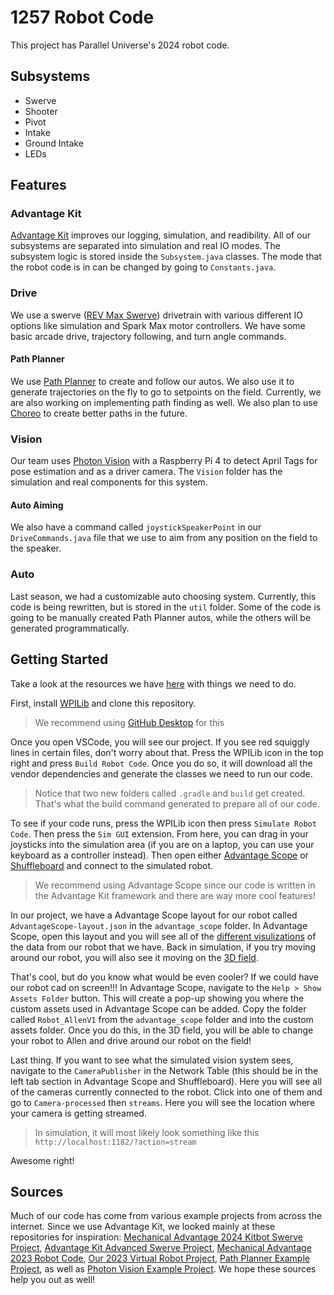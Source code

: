 # 1257 Robot Code
This project has Parallel Universe's 2024 robot code.

## Subsystems
* Swerve
* Shooter
* Pivot
* Intake
* Ground Intake
* LEDs

## Features
### Advantage Kit
[Advantage Kit](https://github.com/Mechanical-Advantage/AdvantageKit) improves our logging, simulation, and readibility. All of our subsystems are separated into simulation and real IO modes. The subsystem logic is stored inside the `Subsystem.java` classes. The mode that the robot code is in can be changed by going to `Constants.java`.  

### Drive
We use a swerve ([REV Max Swerve](https://docs.revrobotics.com/ion-build-system/motion/maxswerve)) drivetrain with various different IO options like simulation and Spark Max motor controllers. We have some basic arcade drive, trajectory following, and turn angle commands. 

#### Path Planner
We use [Path Planner](https://pathplanner.dev/) to create and follow our autos. We also use it to generate trajectories on the fly to go to setpoints on the field. Currently, we are also working on implementing path finding as well. We also plan to use [Choreo](https://sleipnirgroup.github.io/Choreo/) to create better paths in the future. 

### Vision
Our team uses [Photon Vision](https://photonvision.org/) with a Raspberry Pi 4 to detect April Tags for pose estimation and as a driver camera. The `Vision` folder has the simulation and real components for this system. 

#### Auto Aiming
We also have a command called `joystickSpeakerPoint` in our `DriveCommands.java` file that we use to aim from any position on the field to the speaker.

### Auto
Last season, we had a customizable auto choosing system. Currently, this code is being rewritten, but is stored in the `util` folder. Some of the code is going to be manually created Path Planner autos, while the others will be generated programmatically.

## Getting Started
Take a look at the resources we have [here](https://docs.google.com/document/d/1KaAQCZHfttFZk9dY0amIj057UGiLFXdztHYZKqD3VwI/edit#heading=h.8op83lvrsd9) with things we need to do.

First, install [WPILib](https://docs.wpilib.org/en/stable/docs/software/what-is-wpilib.html) and clone this repository.

> We recommend using [GitHub Desktop](https://desktop.github.com/) for this

Once you open VSCode, you will see our project. If you see red squiggly lines in certain files, don't worry about that. Press the WPILib icon in the top right and press `Build Robot Code`. Once you do so, it will download all the vendor dependencies and generate the classes we need to run our code.

> Notice that two new folders called `.gradle` and `build` get created. That's what the build command generated to prepare all of our code.

To see if your code runs, press the WPILib icon then press `Simulate Robot Code`. Then press the `Sim GUI` extension. From here, you can drag in your joysticks into the simulation area (if you are on a laptop, you can use your keyboard as a controller instead). Then open either [Advantage Scope](https://github.com/Mechanical-Advantage/AdvantageScope) or [Shuffleboard](https://docs.wpilib.org/en/stable/docs/software/dashboards/shuffleboard/getting-started/shuffleboard-tour.html) and connect to the simulated robot. 

> We recommend using Advantage Scope since our code is written in the Advantage Kit framework and there are way more cool features!

In our project, we have a Advantage Scope layout for our robot called `AdvantageScope-layout.json` in the `advantage_scope` folder. In Advantage Scope, open this layout and you will see all of the [different visulizations](https://github.com/Mechanical-Advantage/AdvantageScope/blob/main/docs/NAVIGATION.md) of the data from our robot that we have. Back in simulation, if you try moving around our robot, you will also see it moving on the [3D field](https://github.com/Mechanical-Advantage/AdvantageScope/blob/main/docs/tabs/3D-FIELD.md). 

That's cool, but do you know what would be even cooler? If we could have our robot cad on screen!!! In Advantage Scope, navigate to the `Help > Show Assets Folder` button. This will create a pop-up showing you where the custom assets used in Advantage Scope can be added. Copy the folder called `Robot_AllenV1` from the `advantage_scope` folder and into the custom assets folder. Once you do this, in the 3D field, you will be able to change your robot to Allen and drive around our robot on the field!

Last thing. If you want to see what the simulated vision system sees, navigate to the `CameraPublisher` in the Network Table (this should be in the left tab section in Advantage Scope and Shuffleboard). Here you will see all of the cameras currently connected to the robot. Click into one of them and go to `Camera-processed` then `streams`. Here you will see the location where your camera is getting streamed.

> In simulation, it will most likely look something like this `http://localhost:1182/?action=stream`

Awesome right!

## Sources
Much of our code has come from various example projects from across the internet. Since we use Advantage Kit, we looked mainly at these repositories for inspiration: [Mechanical Advantage 2024 Kitbot Swerve Project](https://github.com/Mechanical-Advantage/RobotCode2024/tree/kitbot-swerve), [Advantage Kit Advanced Swerve Project](https://github.com/Mechanical-Advantage/AdvantageKit/tree/main/example_projects/advanced_swerve_drive/src/main), [Mechanical Advantage 2023 Robot Code](https://github.com/Mechanical-Advantage/RobotCode2023), [Our 2023 Virtual Robot Project](https://github.com/frc1257/virtual-robot), [Path Planner Example Project](https://github.com/mjansen4857/pathplanner/tree/main/examples/java), as well as [Photon Vision Example Project](https://github.com/PhotonVision/photonvision/tree/master/photonlib-java-examples). We hope these sources help you out as well!
